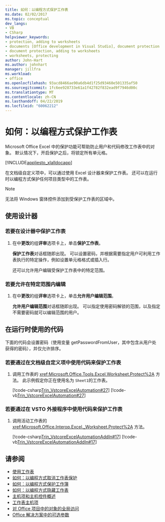 ```yaml
---
title: 如何：以编程方式保护工作表
ms.date: 02/02/2017
ms.topic: conceptual
dev_langs:
- VB
- CSharp
helpviewer_keywords:
- protection, adding to worksheets
- documents [Office development in Visual Studio], document protection
- document protection, adding to worksheets
- worksheets, protecting
author: John-Hart
ms.author: johnhart
manager: jillfra
ms.workload:
- office
ms.openlocfilehash: 93acd8466ae90a6db4d1f25d93460e501335af50
ms.sourcegitcommit: 1fc6ee928733e61a1f42782f832ead9f7946d00c
ms.translationtype: MT
ms.contentlocale: zh-CN
ms.lasthandoff: 04/22/2019
ms.locfileid: "60062212"
---
```

# <a name="how-to-programmatically-protect-worksheets"></a>如何：以编程方式保护工作表
  Microsoft Office Excel 中的保护功能可帮助防止用户和代码修改工作表中的对象。 默认情况下，开启保护之后，将锁定所有单元格。

 [!INCLUDE[appliesto_xlalldocapp](../vsto/includes/appliesto-xlalldocapp-md.md)]

 在文档级自定义项中，可以通过使用 Excel 设计器来保护工作表。 还可以在运行时以编程方式保护任何项目类型中的工作表。

> [!NOTE]
>  无法将 Windows 窗体控件添加到受保护工作表的区域中。

## <a name="use-the-designer"></a>使用设计器

### <a name="to-protect-a-worksheet-in-the-designer"></a>若要在设计器中保护工作表

1. 在中**更改**的组**评审**选项卡上，单击**保护工作表**。

    **保护工作表**对话框随即出现。 可以设置密码，并根据需要指定用户可利用工作表执行的特定操作，例如设置单元格格式或插入行。

   还可以允许用户编辑受保护工作表中的特定范围。

### <a name="to-allow-editing-in-specific-ranges"></a>若要允许在特定范围内编辑

1. 在中**更改**的组**评审**选项卡上，单击**允许用户编辑范围**。

     **允许用户编辑范围**对话框随即出现。 可以指定使用密码解锁的范围，以及指定不需要密码就可以编辑范围的用户。

## <a name="use-code-at-runtime"></a>在运行时使用的代码
 下面的代码会设置密码（使用变量 getPasswordFromUser，其中包含从用户处获得的密码），并仅允许排序。

### <a name="to-protect-a-worksheet-by-using-code-in-a-document-level-customization"></a>若要通过在文档级自定义项中使用代码来保护工作表

1. 调用工作表的 <xref:Microsoft.Office.Tools.Excel.Worksheet.Protect%2A> 方法。 此示例假定你正在使用名为 `Sheet1`的工作表。

     [!code-csharp[Trin_VstcoreExcelAutomation#27](../vsto/codesnippet/CSharp/Trin_VstcoreExcelAutomationCS/Sheet1.cs#27)]
     [!code-vb[Trin_VstcoreExcelAutomation#27](../vsto/codesnippet/VisualBasic/Trin_VstcoreExcelAutomation/Sheet1.vb#27)]

### <a name="to-protect-a-worksheet-by-using-code-in-a-vsto-add-in"></a>若要通过在 VSTO 外接程序中使用代码来保护工作表

1. 调用活动工作表的 <xref:Microsoft.Office.Interop.Excel._Worksheet.Protect%2A> 方法。

     [!code-csharp[Trin_VstcoreExcelAutomationAddIn#17](../vsto/codesnippet/CSharp/trin_vstcoreexcelautomationaddin/ThisAddIn.cs#17)]
     [!code-vb[Trin_VstcoreExcelAutomationAddIn#17](../vsto/codesnippet/VisualBasic/trin_vstcoreexcelautomationaddin/ThisAddIn.vb#17)]

## <a name="see-also"></a>请参阅
- [使用工作表](../vsto/working-with-worksheets.md)
- [如何：以编程方式取消工作表保护](../vsto/how-to-programmatically-remove-protection-from-worksheets.md)
- [如何：以编程方式保护工作簿](../vsto/how-to-programmatically-protect-workbooks.md)
- [如何：以编程方式隐藏工作表](../vsto/how-to-programmatically-hide-worksheets.md)
- [主机项和主机控件概述](../vsto/host-items-and-host-controls-overview.md)
- [工作表主机项](../vsto/worksheet-host-item.md)
- [对 Office 项目中的对象的全局访问](../vsto/global-access-to-objects-in-office-projects.md)
- [Office 解决方案中的可选参数](../vsto/optional-parameters-in-office-solutions.md)
